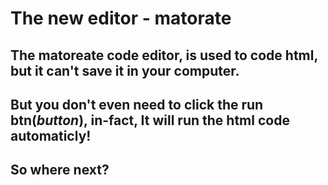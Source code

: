 # The new editor - matorate

## The matoreate code editor, is used to code html, but it can't save it in your computer. 

## But you don't even need to click the run btn(_button_), in-fact, It will run the html code automaticly! 

## So where next?

